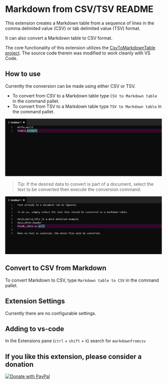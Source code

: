 # Markdown from CSV/TSV README

This extension creates a Markdown table from a sequence of lines in the comma delimited value (CSV) or tab delimited value (TSV) format.

It can also convert a Markdown table to CSV format.

The core functionality of this extension utilizes the [CsvToMarkdownTable project](https://github.com/donatj/CsvToMarkdownTable). The source code therein was modified to work cleanly with VS Code.

## How to use

Currently the conversion can be made using either CSV or TSV.

- To convert from CSV to a Markdown table type `CSV to Markdown table` in the command pallet.
- To convert from TSV to a Markdown table type `TSV to Markdown table` in the command pallet.

![Simple conversion example](images/markdown-table_base-case.gif)

> Tip: If the desired data to convert is part of a document, select the text to be converted then execute the conversion command.

![Selection conversion example](images/markdown-table_selection-case.gif)

## Convert to CSV from Markdown

To convert Markdown to CSV, type `Markdown table to CSV` in the command pallet.

## Extension Settings

Currently there are no configurable settings.

## Adding to vs-code

In the Extensions pane (`ctrl` + `shift` + `X`) search for `markdownfromcsv`

## If you like this extension, please consider a donation

[![Donate with PayPal](https://www.paypalobjects.com/en_US/i/btn/btn_donateCC_LG.gif)](https://paypal.me/ArbiterOfBuffoonery)
